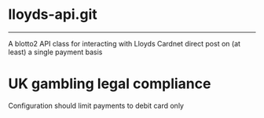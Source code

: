 # lloyds-api.git
----------------

A blotto2 API class for interacting with Lloyds Cardnet direct post on (at least) a single payment basis

# UK gambling legal compliance

Configuration should limit payments to debit card only


